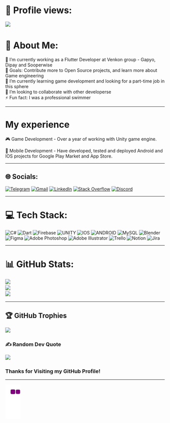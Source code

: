 # 👀 Profile views:
[![](https://visitcount.itsvg.in/api?id=caypoh23&icon=0&color=6)](https://visitcount.itsvg.in)

# 💫 About Me:
🔭 I’m currently working as a Flutter Developer at Venkon group - Gapyo, Dipay and Sooperwise<br>🥅 Goals: Contribute more to Open Source projects, and learn more about Game engineering<br>🌱 I’m currently learning game development and looking for a part-time job in this sphere<br>👯 I’m looking to collaborate with other developerse<br>⚡ Fun fact: I was a professional swimmer<br>

---

# My experience

🎮 Game Development - Over a year of working with Unity game engine.

📱 Mobile Development - Have developed, tested and deployed Android and IOS projects for Google Play Market and App Store.

---

## 🌐 Socials:

[![Telegram](https://img.shields.io/badge/Telegram-2CA5E0?style=for-the-badge&logo=telegram&logoColor=white)](https://t.me/caypoh23/)
[![Gmail](https://img.shields.io/badge/Gmail-D14836?style=for-the-badge&logo=gmail&logoColor=white)](mailto:caypoh23@gmail.com)
[![LinkedIn](https://img.shields.io/badge/LinkedIn-0077B5?style=for-the-badge&logo=linkedin&logoColor=white)](https://linkedin.com/in/bobur-irgashev-153503198/) [![Stack Overflow](https://img.shields.io/badge/Stackoverflow-F47F24?style=for-the-badge&logo=Stackoverflow&logoColor=white)](https://stackoverflow.com/users/15524876/caypoh23) [![Discord](https://img.shields.io/badge/Discord-7289DA?style=for-the-badge&logo=discord&logoColor=white)](https://discord.com/users/caypoh23#2019) 

---

# 💻 Tech Stack:
![C#](https://img.shields.io/badge/c%23-%23239120.svg?style=for-the-badge&logo=c-sharp&logoColor=white) ![Dart](https://img.shields.io/badge/dart-%230175C2.svg?style=for-the-badge&logo=dart&logoColor=white) ![Firebase](https://img.shields.io/badge/firebase-%23039BE5.svg?style=for-the-badge&logo=firebase) ![UNITY](https://img.shields.io/badge/Unity-%2320232a.svg?style=for-the-badge&logo=unity&logoColor=white) ![IOS](https://img.shields.io/badge/IOS-%2320232a.svg?style=for-the-badge&logo=apple&logoColor=white) ![ANDROID](https://img.shields.io/badge/android-%2320232a.svg?style=for-the-badge&logo=android&logoColor=%a4c639) ![MySQL](https://img.shields.io/badge/mysql-%2300f.svg?style=for-the-badge&logo=mysql&logoColor=white) ![Blender](https://img.shields.io/badge/blender-%23F5792A.svg?style=for-the-badge&logo=blender&logoColor=white) 	![Figma](https://img.shields.io/badge/figma-%23F24E1E.svg?style=for-the-badge&logo=figma&logoColor=white) ![Adobe Photoshop](https://img.shields.io/badge/adobephotoshop-%2331A8FF.svg?style=for-the-badge&logo=adobephotoshop&logoColor=white) ![Adobe Illustrator](https://img.shields.io/badge/adobeillustrator-%23FF9A00.svg?style=for-the-badge&logo=adobeillustrator&logoColor=white) ![Trello](https://img.shields.io/badge/Trello-%23026AA7.svg?style=for-the-badge&logo=Trello&logoColor=white) ![Notion](https://img.shields.io/badge/Notion-%23000000.svg?style=for-the-badge&logo=notion&logoColor=white) ![Jira](https://img.shields.io/badge/jira-%230A0FFF.svg?style=for-the-badge&logo=jira&logoColor=white)

---

# 📊 GitHub Stats:
![](https://github-readme-stats.vercel.app/api?username=caypoh23&theme=tokyonight&hide_border=false&include_all_commits=true&count_private=true)<br/>
![](https://github-readme-streak-stats.herokuapp.com/?user=caypoh23&theme=tokyonight&hide_border=false)<br/>
![](https://github-readme-stats.vercel.app/api/top-langs/?username=caypoh23&theme=tokyonight&hide_border=false&include_all_commits=true&count_private=true&layout=compact)

---

## 🏆 GitHub Trophies
![](https://github-profile-trophy.vercel.app/?username=caypoh23&theme=dracula&no-frame=false&no-bg=false&margin-w=4)

### ✍️ Random Dev Quote
![](https://quotes-github-readme.vercel.app/api?type=horizontal&theme=tokyonight)

### Thanks for Visiting my GitHub Profile!
---

![snake gif](https://github.com/caypoh23/caypoh23/blob/output/github-contribution-grid-snake.gif)
